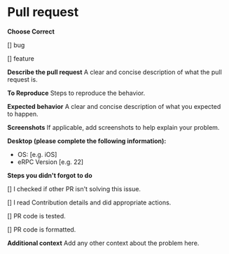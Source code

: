# Pull request

**Choose Correct**

[] bug

[] feature

**Describe the pull request**
A clear and concise description of what the pull request is.

**To Reproduce**
Steps to reproduce the behavior.

**Expected behavior**
A clear and concise description of what you expected to happen.

**Screenshots**
If applicable, add screenshots to help explain your problem.

**Desktop (please complete the following information):**
 - OS: [e.g. iOS]
 - eRPC Version [e.g. 22]

**Steps you didn't forgot to do**

[] I checked if other PR isn't solving this issue.

[] I read Contribution details and did appropriate actions.

[] PR code is tested.

[] PR code is formatted.

**Additional context**
Add any other context about the problem here.
